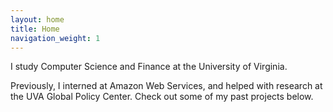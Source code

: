 ```yaml
---
layout: home
title: Home
navigation_weight: 1
---
```


I study Computer Science and Finance at the University of Virginia.

Previously, I interned at Amazon Web Services, and helped with research at the UVA Global Policy Center. Check out some of my past projects below.